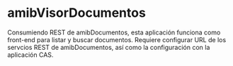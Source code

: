 amibVisorDocumentos
===================

Consumiendo REST de amibDocumentos, esta aplicación funciona como front-end para listar y buscar documentos.
Requiere configurar URL de los servcios REST de amibDocumentos, así como la configuración con la aplicación CAS.
